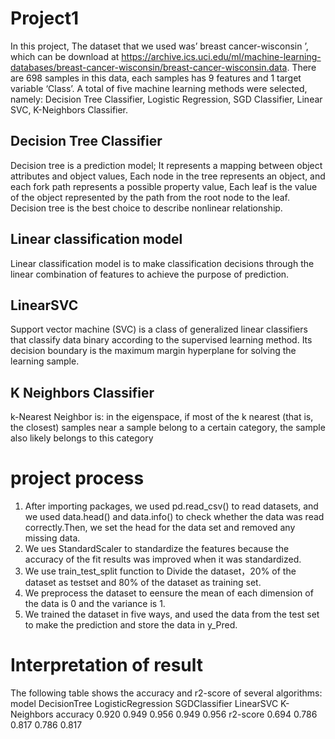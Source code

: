 # Project1
In this project, The dataset that we used was’ breast cancer-wisconsin ’, which can be download at https://archive.ics.uci.edu/ml/machine-learning-databases/breast-cancer-wisconsin/breast-cancer-wisconsin.data. There are 698 samples in this data, each samples has 9 features and 1 target variable ‘Class’. A total of five machine learning methods were selected, namely: Decision Tree Classifier, Logistic Regression, SGD Classifier, Linear SVC, K-Neighbors Classifier. 


## **Decision Tree Classifier**
Decision tree is a prediction model; It represents a mapping between object attributes and object values, Each node in the tree represents an object, and each fork path represents a possible property value, Each leaf is the value of the object represented by the path from the root node to the leaf. Decision tree is the best choice to describe nonlinear relationship.
## Linear classification model
Linear classification model is to make classification decisions through the linear combination of features to achieve the purpose of prediction. 
## LinearSVC
Support vector machine (SVC) is a class of generalized linear classifiers that classify data binary according to the supervised learning method. Its decision boundary is the maximum margin hyperplane for solving the learning sample. 
## K Neighbors Classifier
k-Nearest Neighbor is: in the eigenspace, if most of the k nearest (that is, the closest) samples near a sample belong to a certain category, the sample also likely belongs to this category

# project process
1. After importing packages, we used pd.read_csv() to read datasets, and we used data.head() and data.info() to check whether the data was read correctly.Then, we set the head for the data set and removed any missing data.
2. We ues StandardScaler to standardize the features because the accuracy of the fit results was improved when it was standardized.
3. We use train_test_split function to Divide the dataset，20% of the dataset as testset and 80% of the dataset as training set. 
4. We preprocess the dataset to eensure the mean of each dimension of the data is 0 and the variance is 1. 
5. We trained the dataset in five ways, and used the data from the test set to make the prediction and store the data in y_Pred. 

# Interpretation of result
The following table shows the accuracy and r2-score of several algorithms:
model       DecisionTree    LogisticRegression    SGDClassifier     LinearSVC      K-Neighbors
accuracy        0.920               0.949             0.956           0.949          0.956
r2-score        0.694               0.786             0.817           0.786          0.817
